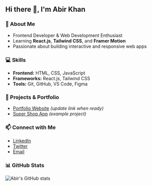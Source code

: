 ## Hi there 👋, I'm Abir Khan

### 🌱 About Me
- Frontend Developer & Web Development Enthusiast
- Learning **React.js**, **Tailwind CSS**, and **Framer Motion**
- Passionate about building interactive and responsive web apps

### 💻 Skills
- **Frontend:** HTML, CSS, JavaScript
- **Frameworks:** React.js, Tailwind CSS
- **Tools:** Git, GitHub, VS Code, Figma

### 🚀 Projects & Portfolio
- [Portfolio Website](myportfoliojj.netlify.app/) *(update link when ready)*
- [Super Shop App](zastandapp.netlify.app) *(example project)*

### 📫 Connect with Me
- [LinkedIn]([https://www.linkedin.com/in/abirkhan0001](https://www.linkedin.com/feed/?trk=guest_homepage-basic_google-one-tap-submit))
- [Twitter](https://twitter.com/abirkhan0001)
- [Email](amabdullah097@gmail.com)

### 📊 GitHub Stats
![Abir's GitHub stats]([https://github-readme-stats.vercel.app/api?username=abirkhan0001&show_icons=true&theme=radical](https://github.com/abirkhan0001))
